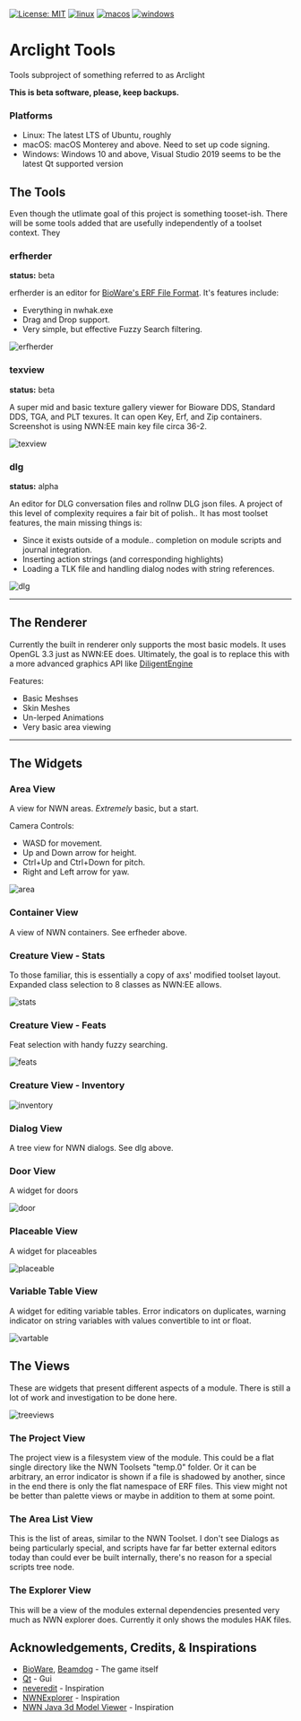 [![License: MIT](https://img.shields.io/badge/License-MIT-yellow.svg)](https://opensource.org/licenses/MIT)
[![linux](https://github.com/jd28/arclight/actions/workflows/linux.yml/badge.svg)](https://github.com/jd28/arclight/actions?query=workflow%3Alinux)
[![macos](https://github.com/jd28/arclight/actions/workflows/macos.yml/badge.svg)](https://github.com/jd28/arclight/actions?query=workflow%3Amacos)
[![windows](https://github.com/jd28/arclight/actions/workflows/windows.yml/badge.svg)](https://github.com/jd28/arclight/actions?query=workflow%3Awindows)

# Arclight Tools

Tools subproject of something referred to as Arclight

**This is beta software, please, keep backups.**

### Platforms

- Linux: The latest LTS of Ubuntu, roughly
- macOS: macOS Monterey and above.  Need to set up code signing.
- Windows: Windows 10 and above, Visual Studio 2019 seems to be the latest Qt supported version

## The Tools

Even though the utlimate goal of this project is something tooset-ish.  There will be some tools added
that are usefully independently of a toolset context.  They

### erfherder
**status:** beta

erfherder is an editor for [BioWare's ERF File Format](docs/bioware_aurora_engine_file_formats/Bioware_Aurora_ERF_Format.pdf).  It's features include:

* Everything in nwhak.exe
* Drag and Drop support.
* Very simple, but effective Fuzzy Search filtering.

![erfherder](screenshots/erfherder-2022-03-27.gif)

### texview
**status:** beta

A super mid and basic texture gallery viewer for Bioware DDS, Standard DDS, TGA, and PLT texures.  It can open Key, Erf, and Zip containers.  Screenshot is using NWN:EE main key file circa 36-2.

![texview](screenshots/texi-2024-04-09.gif)

### dlg
**status:** alpha

An editor for DLG conversation files and rollnw DLG json files.  A project of this level of complexity requires a fair bit of polish.. It has most toolset features, the main missing things is:

* Since it exists outside of a module.. completion on module scripts and journal integration.
* Inserting action strings (and corresponding highlights)
* Loading a TLK file and handling dialog nodes with string references.

![dlg](screenshots/dlg-2024-05-01.gif)

-----------------------------------------------------------------------------

## The Renderer

Currently the built in renderer only supports the most basic models.  It uses OpenGL 3.3
just as NWN:EE does.  Ultimately, the goal is to replace this with a more advanced graphics
API like [DiligentEngine](https://github.com/DiligentGraphics/DiligentEngine)

Features:
* Basic Meshses
* Skin Meshes
* Un-lerped Animations
* Very basic area viewing

-----------------------------------------------------------------------------

## The Widgets

### Area View

A view for NWN areas. *Extremely* basic, but a start.

Camera Controls:
* WASD for movement.
* Up and Down arrow for height.
* Ctrl+Up and Ctrl+Down for pitch.
* Right and Left arrow for yaw.

![area](screenshots/area-view.png)

### Container View

A view of NWN containers.  See erfheder above.

### Creature View - Stats

To those familiar, this is essentially a copy of axs' modified toolset layout.  Expanded
class selection to 8 classes as NWN:EE allows.

![stats](screenshots/creature-view-stats.png)

### Creature View - Feats

Feat selection with handy fuzzy searching.

![feats](screenshots/creature-view-feats.png)

### Creature View - Inventory

![inventory](screenshots/creature-inventory-view-2024-11-04.png)

### Dialog View

A tree view for NWN dialogs.  See dlg above.

### Door View

A widget for doors

![door](screenshots/door-view-2024-06-14.png)

### Placeable View

A widget for placeables

![placeable](screenshots/placeable-view-2024-06-13.png)

### Variable Table View

A widget for editing variable tables.  Error indicators on duplicates,
warning indicator on string variables with values convertible to int or float.

![vartable](screenshots/vartable-view-2024-06-17.png)



## The Views

These are widgets that present different aspects of a module.  There is still a lot of work
and investigation to be done here.

![treeviews](screenshots/project_tree_views.png)

### The Project View

The project view is a filesystem view of the module.  This could be a flat single directory
like the NWN Toolsets "temp.0" folder.  Or it can be arbitrary, an error indicator is shown
if a file is shadowed by another, since in the end there is only the flat namespace of ERF
files.  This view might not be better than palette views or maybe in addition to them at
some point.

### The Area List View

This is the list of areas, similar to the NWN Toolset.  I don't see Dialogs as being particularly
special, and scripts have far far better external editors today than could ever be built internally,
there's no reason for a special scripts tree node.

### The Explorer View

This will be a view of the modules external dependencies presented very much as NWN explorer does.
Currently it only shows the modules HAK files.

## Acknowledgements, Credits, & Inspirations

- [BioWare](https://bioware.com), [Beamdog](https://beamdog.com) - The game itself
- [Qt](https://www.qt.io) - Gui
- [neveredit](https://github.com/sumpfork/neveredit) - Inspiration
- [NWNExplorer](https://github.com/virusman/nwnexplorer) - Inspiration
- [NWN Java 3d Model Viewer](https://neverwintervault.org/project/nwn1/other/nwn-java-3d-model-viewer) - Inspiration
